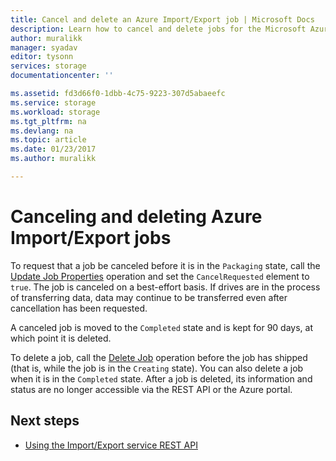 ```yaml
---
title: Cancel and delete an Azure Import/Export job | Microsoft Docs
description: Learn how to cancel and delete jobs for the Microsoft Azure Import/Export service.
author: muralikk
manager: syadav
editor: tysonn
services: storage
documentationcenter: ''

ms.assetid: fd3d66f0-1dbb-4c75-9223-307d5abaeefc
ms.service: storage
ms.workload: storage
ms.tgt_pltfrm: na
ms.devlang: na
ms.topic: article
ms.date: 01/23/2017
ms.author: muralikk

---
```


# Canceling and deleting Azure Import/Export jobs

 To request that a job be canceled before it is in the `Packaging` state, call the [Update Job Properties](/rest/api/storageimportexport/jobs#Jobs_Update) operation and set the `CancelRequested` element to `true`. The job is canceled on a best-effort basis. If drives are in the process of transferring data, data may continue to be transferred even after cancellation has been requested.

 A canceled job is moved to the `Completed` state and is kept for 90 days, at which point it is deleted.

 To delete a job, call the [Delete Job](/rest/api/storageimportexport/jobs#Jobs_Delete) operation before the job has shipped (that is, while the job is in the `Creating` state). You can also delete a job when it is in the `Completed` state. After a job is deleted, its information and status are no longer accessible via the REST API or the Azure portal.

## Next steps

* [Using the Import/Export service REST API](storage-import-export-using-the-rest-api.md)
